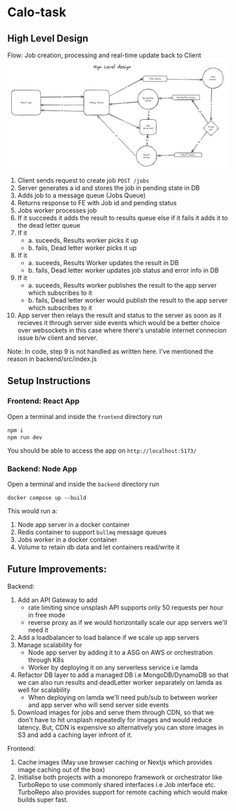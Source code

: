 # Calo-task

## High Level Design
Flow: Job creation, processing and real-time update back to Client
![High level design](high-level-design.png)
1. Client sends request to create job `POST /jobs`
2. Server generates a id and stores the job in pending state in DB
3. Adds job to a message queue (Jobs Queue)
4. Returns response to FE with Job id and pending status
5. Jobs worker processes job
6. If it succeeds it adds the result to results queue else if it fails it adds it to the dead letter queue
7. If it
    - a. suceeds, Results worker picks it up
    - b. fails, Dead letter worker picks it up
8. If it
    - a. suceeds, Results Worker updates the result in DB
    - b. fails, Dead letter worker updates job status and error info in DB
9. If it
    - a. suceeds, Results worker publishes the result to the app server which subscribes to it
    - b. fails, Dead letter worker would publish the result to the app server which subscribes to it
10. App server then relays the result and status to the server as soon as it recieves it through server side events which would be a better choice over websockets in this case where there's unstable internet connecion issue b/w client and server. 

Note: In code, step 9 is not handled as written here. I've mentioned the reason in backend/src/index.js

## Setup Instructions
### Frontend: React App
Open a terminal and inside the `frontend` directory run 
```
npm i
npm run dev
```
You should be able to access the app on `http://localhost:5173/`


### Backend: Node App
Open a terminal and inside the `backend` directory run
```
docker compose up --build
```
This would run a:
1. Node app server in a docker container
2. Redis container to support `bullmq` message queues
3. Jobs worker in a docker container
4. Volume to retain db data and let containers read/write it

## Future Improvements:
Backend:
1. Add an API Gateway to add
    - rate limiting since unsplash API supports only 50 requests per hour in free mode
    - reverse proxy as if we would horizontally scale our app servers we'll need it
2. Add a loadbalancer to load balance if we scale up app servers
2. Manage scalability for
    - Node app server by adding it to a ASG on AWS or orchestration through K8s
    - Worker by deploying it on any serverless service i.e lamda
3. Refactor DB layer to add a managed DB i.e MongoDB/DynamoDB so that we can also run results and deadLetter worker separately on lamda as well for scalability
    - When deploying on lamda we'll need pub/sub to between worker and app server who will send server side events
4. Download images for jobs and serve them through CDN, so that we don't have to hit unsplash repeatedly for images and would reduce latency. But, CDN is expensive so alternatively you can store images in S3 and add a caching layer infront of it.

Frontend:
1. Cache images (May use browser caching or Nextjs which provides image caching out of the box)
2. Initialise both projects with a monorepo framework or orchestrator like TurboRepo to use commonly shared interfaces i.e Job interface etc. TurboRepo also provides support for remote caching which would make builds super fast.